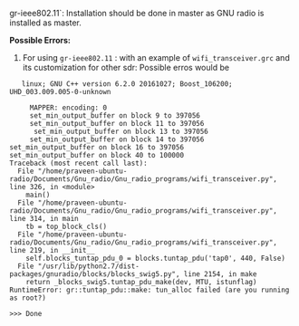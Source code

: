 gr-ieee802.11`: Installation should be done in master as GNU radio is installed as master.

**Possible Errors:**

1. For using `gr-ieee802.11` :  with an example of `wifi_transceiver.grc` and its customization for other sdr: Possible erros would be 
```
   linux; GNU C++ version 6.2.0 20161027; Boost_106200; UHD_003.009.005-0-unknown

     MAPPER: encoding: 0
     set_min_output_buffer on block 9 to 397056
     set_min_output_buffer on block 11 to 397056
      set_min_output_buffer on block 13 to 397056
     set_min_output_buffer on block 14 to 397056
set_min_output_buffer on block 16 to 397056
set_min_output_buffer on block 40 to 100000
Traceback (most recent call last):
  File "/home/praveen-ubuntu-radio/Documents/Gnu_radio/Gnu_radio_programs/wifi_transceiver.py", line 326, in <module>
    main()
  File "/home/praveen-ubuntu-radio/Documents/Gnu_radio/Gnu_radio_programs/wifi_transceiver.py", line 314, in main
    tb = top_block_cls()
  File "/home/praveen-ubuntu-radio/Documents/Gnu_radio/Gnu_radio_programs/wifi_transceiver.py", line 219, in __init__
    self.blocks_tuntap_pdu_0 = blocks.tuntap_pdu('tap0', 440, False)
  File "/usr/lib/python2.7/dist-packages/gnuradio/blocks/blocks_swig5.py", line 2154, in make
    return _blocks_swig5.tuntap_pdu_make(dev, MTU, istunflag)
RuntimeError: gr::tuntap_pdu::make: tun_alloc failed (are you running as root?)

>>> Done
```
